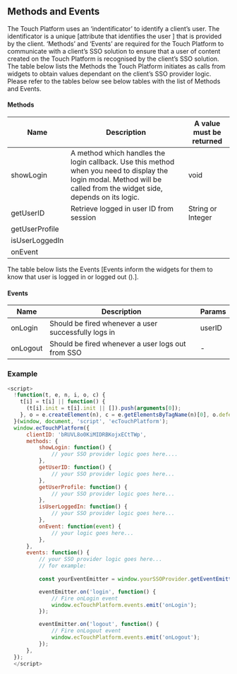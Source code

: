 ## Methods and Events ##

The Touch Platform uses an ‘indentificator’ to identify a client’s user. The identificator is a unique [attribute that identifies the user ] that is provided by the client.
‘Methods’ and ‘Events’ are required for the Touch Platform to communicate with a client’s SSO solution to ensure that a user of content created on the Touch Platform is recognised by the client’s SSO solution.
The table below lists the Methods the Touch Platform initiates as calls from widgets  to obtain values dependant on the client’s SSO provider logic.
Please refer to the tables below see below tables with the list of Methods and Events.

#### Methods ####

Name | Description | A value must be returned
------------ | ------------- | -------------
showLogin | A method which handles the login callback. Use this method when you need to display the login modal. Method will be called from the widget side, depends on its logic. | void
getUserID | Retrieve logged in user ID from session | String or Integer
getUserProfile | | 
isUserLoggedIn | | 
onEvent | | 

The table below lists the Events [Events inform the widgets for them to know that user is logged in or logged out ().].

#### Events ####

Name | Description | Params
------------ | ------------- | -------------
onLogin | Should be fired whenever a user successfully logs in | userID
onLogout | Should be fired whenever a user logs out from SSO | -

### Example ###

```javascript
<script>
  !function(t, e, n, i, o, c) {
    t[i] = t[i] || function() {
      (t[i].init = t[i].init || []).push(arguments[0]);
    }, o = e.createElement(n), c = e.getElementsByTagName(n)[0], o.defer = 1, o.async = 1, o.src = 'https://widgets.touch.global/sdk/index.js', c.parentNode.insertBefore(o, c);
  }(window, document, 'script', 'ecTouchPlatform');
  window.ecTouchPlatform({
      clientID: 'bRUVL8o0KiMIDRBKojxECtTWp',
      methods: {
          showLogin: function() {
              // your SSO provider logic goes here....
          },
          getUserID: function() {
              // your SSO provider logic goes here...
          },
          getUserProfile: function() {
              // your SSO provider logic goes here...
          },
          isUserLoggedIn: function() {
              // your SSO provider logic goes here...
          },
          onEvent: function(event) {
              // your logic goes here...
          },
      },
      events: function() {
          // your SSO provider logic goes here... 
          // for example:
          
          const yourEventEmitter = window.yourSSOProvider.getEventEmitter();

          eventEmitter.on('login', function() {
              // Fire onLogin event
              window.ecTouchPlatform.events.emit('onLogin');
          });

          eventEmitter.on('logout', function() {
              // Fire onLogout event
              window.ecTouchPlatform.events.emit('onLogout');
          });
      },
  });
  </script>
```

